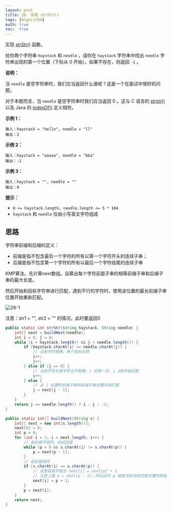 ```yaml
---
layout: post
title: 28. 实现 strStr()
tags: [Algorithm]
math: true
toc:  true
---
```


实现 [strStr()](https://baike.baidu.com/item/strstr/811469) 函数。

给你两个字符串 `haystack` 和 `needle` ，请你在 `haystack` 字符串中找出 `needle` 字符串出现的第一个位置（下标从 0 开始）。如果不存在，则返回 `-1` 。

**说明：**

当 `needle` 是空字符串时，我们应当返回什么值呢？这是一个在面试中很好的问题。

对于本题而言，当 `needle` 是空字符串时我们应当返回 0 。这与 C 语言的 [strstr()](https://baike.baidu.com/item/strstr/811469) 以及 Java 的 [indexOf()](https://docs.oracle.com/javase/7/docs/api/java/lang/String.html#indexOf(java.lang.String)) 定义相符。

**示例 1：**

```
输入：haystack = "hello", needle = "ll"
输出：2
```

**示例 2：**

```
输入：haystack = "aaaaa", needle = "bba"
输出：-1
```

**示例 3：**

```
输入：haystack = "", needle = ""
输出：0
```

**提示：**

- `0 <= haystack.length, needle.length <= 5 * 104`
- `haystack` 和 `needle` 仅由小写英文字符组成

## 思路

字符串前缀和后缀的定义：

- 前缀是指不包含最后一个字符的所有以第一个字符开头的连续子串；
- 后缀是指不包含第一个字符的所有以最后一个字符结尾的连续子串

KMP算法。先计算next数组。自算出每个字符前面子串的相等前缀子串和后缀子串的最大长度。

然后开始和目标字符串进行匹配，遇到不行的字符时，使用该位置的最长前缀子串位置开始重新匹配。

![28-1](https://raw.githubusercontent.com/Traserve/traserve.github.io/main/_posts/algorithm/images/28-1.gif)

注意：str1 = "", str2 = "" 的情况，此时要返回0

```java
public static int strStr(String haystack, String needle) {
    int[] next = buildNext(needle);
    int i = 0, j = 0;
    while (i < haystack.length() && j < needle.length()) {
        if (haystack.charAt(i) == needle.charAt(j)) {
            // 当前字符相等，两个指针后移
            i++;
            j++;
        } else if (j == 0) {
            // 当前字符与首字符也不相等，i 后移一位，j 从0开始匹配
            i++;
        } else {
            // 从 j 位置的前缀子串的前缀子串位置开始匹配
            j = next[j - 1];
        }
    }
    return j == needle.length() ? i - j : -1;
}

public static int[] buildNext(String s) {
    int[] next = new int[s.length()];
    next[0] = 0;
    int p = 0;
    for (int i = 1; i < next.length; i++) {
        // 前后缀不相同，向前回退
        while (p > 0 && s.charAt(i) != s.charAt(p)) {
            p = next[p - 1];
        }
        // 前后缀相同
        if (s.charAt(i) == s.charAt(p)) {
            // 这里容易写错为 next[i] = next[p] + 1，
            // 注意上面 p = next[p - 1]，所以此时 p 就是当前当前匹配位置的前缀长度
            next[i] = p + 1;
        }
        p = next[i];
    }
    return next;
}
```

